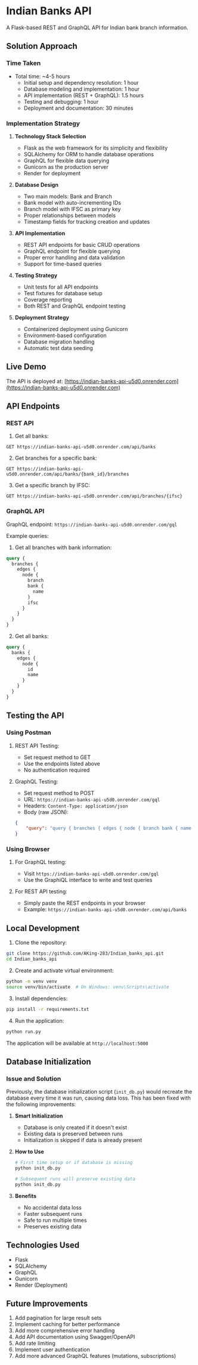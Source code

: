 # Indian Banks API

A Flask-based REST and GraphQL API for Indian bank branch information.

## Solution Approach

### Time Taken
- Total time: ~4-5 hours
  - Initial setup and dependency resolution: 1 hour
  - Database modeling and implementation: 1 hour
  - API implementation (REST + GraphQL): 1.5 hours
  - Testing and debugging: 1 hour
  - Deployment and documentation: 30 minutes

### Implementation Strategy

1. **Technology Stack Selection**
   - Flask as the web framework for its simplicity and flexibility
   - SQLAlchemy for ORM to handle database operations
   - GraphQL for flexible data querying
   - Gunicorn as the production server
   - Render for deployment

2. **Database Design**
   - Two main models: Bank and Branch
   - Bank model with auto-incrementing IDs
   - Branch model with IFSC as primary key
   - Proper relationships between models
   - Timestamp fields for tracking creation and updates

3. **API Implementation**
   - REST API endpoints for basic CRUD operations
   - GraphQL endpoint for flexible querying
   - Proper error handling and data validation
   - Support for time-based queries

4. **Testing Strategy**
   - Unit tests for all API endpoints
   - Test fixtures for database setup
   - Coverage reporting
   - Both REST and GraphQL endpoint testing

5. **Deployment Strategy**
   - Containerized deployment using Gunicorn
   - Environment-based configuration
   - Database migration handling
   - Automatic test data seeding

## Live Demo

The API is deployed at: [https://indian-banks-api-u5d0.onrender.com](https://indian-banks-api-u5d0.onrender.com)

## API Endpoints

### REST API

1. Get all banks:
```
GET https://indian-banks-api-u5d0.onrender.com/api/banks
```

2. Get branches for a specific bank:
```
GET https://indian-banks-api-u5d0.onrender.com/api/banks/{bank_id}/branches
```

3. Get a specific branch by IFSC:
```
GET https://indian-banks-api-u5d0.onrender.com/api/branches/{ifsc}
```

### GraphQL API

GraphQL endpoint: `https://indian-banks-api-u5d0.onrender.com/gql`

Example queries:

1. Get all branches with bank information:
```graphql
query {
  branches {
    edges {
      node {
        branch
        bank {
          name
        }
        ifsc
      }
    }
  }
}
```

2. Get all banks:
```graphql
query {
  banks {
    edges {
      node {
        id
        name
      }
    }
  }
}
```

## Testing the API

### Using Postman

1. REST API Testing:
   - Set request method to GET
   - Use the endpoints listed above
   - No authentication required

2. GraphQL Testing:
   - Set request method to POST
   - URL: `https://indian-banks-api-u5d0.onrender.com/gql`
   - Headers: `Content-Type: application/json`
   - Body (raw JSON):
   ```json
   {
       "query": "query { branches { edges { node { branch bank { name } ifsc } } } }"
   }
   ```

### Using Browser

1. For GraphQL testing:
   - Visit `https://indian-banks-api-u5d0.onrender.com/gql`
   - Use the GraphiQL interface to write and test queries

2. For REST API testing:
   - Simply paste the REST endpoints in your browser
   - Example: `https://indian-banks-api-u5d0.onrender.com/api/banks`

## Local Development

1. Clone the repository:
```bash
git clone https://github.com/AKing-283/Indian_banks_api.git
cd Indian_banks_api
```

2. Create and activate virtual environment:
```bash
python -m venv venv
source venv/bin/activate  # On Windows: venv\Scripts\activate
```

3. Install dependencies:
```bash
pip install -r requirements.txt
```

4. Run the application:
```bash
python run.py
```

The application will be available at `http://localhost:5000`

## Database Initialization

### Issue and Solution

Previously, the database initialization script (`init_db.py`) would recreate the database every time it was run, causing data loss. This has been fixed with the following improvements:

1. **Smart Initialization**
   - Database is only created if it doesn't exist
   - Existing data is preserved between runs
   - Initialization is skipped if data is already present

2. **How to Use**
   ```bash
   # First time setup or if database is missing
   python init_db.py
   
   # Subsequent runs will preserve existing data
   python init_db.py
   ```

3. **Benefits**
   - No accidental data loss
   - Faster subsequent runs
   - Safe to run multiple times
   - Preserves existing data

## Technologies Used

- Flask
- SQLAlchemy
- GraphQL
- Gunicorn
- Render (Deployment)

## Future Improvements

1. Add pagination for large result sets
2. Implement caching for better performance
3. Add more comprehensive error handling
4. Add API documentation using Swagger/OpenAPI
5. Add rate limiting
6. Implement user authentication
7. Add more advanced GraphQL features (mutations, subscriptions)
